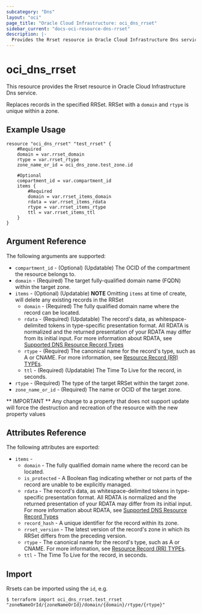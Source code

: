 ```yaml
---
subcategory: "Dns"
layout: "oci"
page_title: "Oracle Cloud Infrastructure: oci_dns_rrset"
sidebar_current: "docs-oci-resource-dns-rrset"
description: |-
  Provides the Rrset resource in Oracle Cloud Infrastructure Dns service
---
```


# oci_dns_rrset
This resource provides the Rrset resource in Oracle Cloud Infrastructure Dns service.

Replaces records in the specified RRSet. RRSet with a `domain` and `rtype` is unique within a zone.

## Example Usage

```hcl
resource "oci_dns_rrset" "test_rrset" {
	#Required
	domain = var.rrset_domain
	rtype = var.rrset_rtype
	zone_name_or_id = oci_dns_zone.test_zone.id

	#Optional
	compartment_id = var.compartment_id
	items {
		#Required
		domain = var.rrset_items_domain
		rdata = var.rrset_items_rdata
		rtype = var.rrset_items_rtype
		ttl = var.rrset_items_ttl
	}
}
```

## Argument Reference

The following arguments are supported:

* `compartment_id` - (Optional) (Updatable) The OCID of the compartment the resource belongs to.
* `domain` - (Required) The target fully-qualified domain name (FQDN) within the target zone.
* `items` - (Optional) (Updatable) 
    **NOTE** Omitting `items` at time of create, will delete any existing records in the RRSet
	* `domain` - (Required) The fully qualified domain name where the record can be located. 
	* `rdata` - (Required) (Updatable) The record's data, as whitespace-delimited tokens in type-specific presentation format. All RDATA is normalized and the returned presentation of your RDATA may differ from its initial input. For more information about RDATA, see [Supported DNS Resource Record Types](https://docs.cloud.oracle.com/iaas/Content/DNS/Reference/supporteddnsresource.htm)  
	* `rtype` - (Required) The canonical name for the record's type, such as A or CNAME. For more information, see [Resource Record (RR) TYPEs](https://www.iana.org/assignments/dns-parameters/dns-parameters.xhtml#dns-parameters-4). 
	* `ttl` - (Required) (Updatable) The Time To Live for the record, in seconds.
* `rtype` - (Required) The type of the target RRSet within the target zone.
* `zone_name_or_id` - (Required) The name or OCID of the target zone.


** IMPORTANT **
Any change to a property that does not support update will force the destruction and recreation of the resource with the new property values

## Attributes Reference

The following attributes are exported:

* `items` - 
	* `domain` - The fully qualified domain name where the record can be located. 
	* `is_protected` - A Boolean flag indicating whether or not parts of the record are unable to be explicitly managed. 
	* `rdata` - The record's data, as whitespace-delimited tokens in type-specific presentation format. All RDATA is normalized and the returned presentation of your RDATA may differ from its initial input. For more information about RDATA, see [Supported DNS Resource Record Types](https://docs.cloud.oracle.com/iaas/Content/DNS/Reference/supporteddnsresource.htm) 
	* `record_hash` - A unique identifier for the record within its zone. 
	* `rrset_version` - The latest version of the record's zone in which its RRSet differs from the preceding version. 
	* `rtype` - The canonical name for the record's type, such as A or CNAME. For more information, see [Resource Record (RR) TYPEs](https://www.iana.org/assignments/dns-parameters/dns-parameters.xhtml#dns-parameters-4). 
	* `ttl` - The Time To Live for the record, in seconds.

## Import

Rrsets can be imported using the `id`, e.g.

```
$ terraform import oci_dns_rrset.test_rrset "zoneNameOrId/{zoneNameOrId}/domain/{domain}/rtype/{rtype}" 
```


